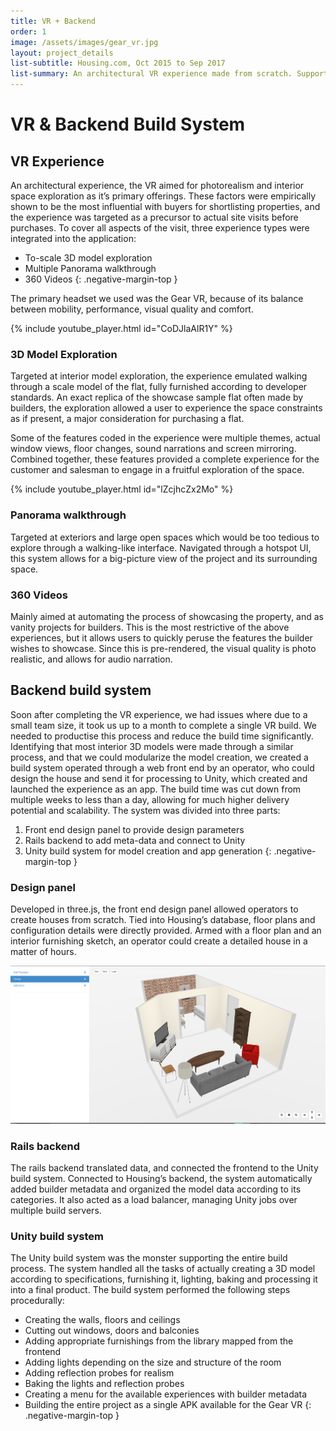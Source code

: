 ```yaml
---
title: VR + Backend
order: 1
image: /assets/images/gear_vr.jpg
layout: project_details
list-subtitle: Housing.com, Oct 2015 to Sep 2017
list-summary: An architectural VR experience made from scratch. Supported by a web build system using Three.js.
---
```


# VR & Backend Build System

## VR Experience

An architectural experience, the VR aimed for photorealism and interior space exploration as it’s primary offerings. These factors were empirically shown to be the most influential with buyers for shortlisting properties, and the experience was targeted as a precursor to actual site visits before purchases. To cover all aspects of the visit, three experience types were integrated into the application:
* To-scale 3D model exploration
* Multiple Panorama walkthrough
* 360 Videos
{: .negative-margin-top }

The primary headset we used was the Gear VR, because of its balance between mobility, performance, visual quality and comfort.

{% include youtube_player.html id="CoDJlaAlR1Y" %}

### 3D Model Exploration

Targeted at interior model exploration, the experience emulated walking through a scale model of the flat, fully furnished according to developer standards. An exact replica of the showcase sample flat often made by builders, the exploration allowed a user to experience the space constraints as if present, a major consideration for purchasing a flat.

Some of the features coded in the experience were multiple themes, actual window views, floor changes, sound narrations and screen mirroring. Combined together, these features provided a complete experience for the customer and salesman to engage in a fruitful exploration of the space.

{% include youtube_player.html id="lZcjhcZx2Mo" %}

### Panorama walkthrough

Targeted at exteriors and large open spaces which would be too tedious to explore through a walking-like interface. Navigated through a hotspot UI, this system allows for a big-picture view of the project and its surrounding space.

### 360 Videos

Mainly aimed at automating the process of showcasing the property, and as vanity projects for builders. This is the most restrictive of the above experiences, but it allows users to quickly peruse the features the builder wishes to showcase. Since this is pre-rendered, the visual quality is photo realistic, and allows for audio narration.

## Backend build system

Soon after completing the VR experience, we had issues where due to a small team size, it took us up to a month to complete a single VR build. We needed to productise this process and reduce the build time significantly. Identifying that most interior 3D models were made through a similar process, and that we could modularize the model creation, we created a build system operated through a web front end by an operator, who could design the house and send it for processing to Unity, which created and launched the experience as an app. The build time was cut down from multiple weeks to less than a day, allowing for much higher delivery potential and scalability. The system was divided into three parts:
1. Front end design panel to provide design parameters
2. Rails backend to add meta-data and connect to Unity
3. Unity build system for model creation and app generation
{: .negative-margin-top }

### Design panel

Developed in three.js, the front end design panel allowed operators to create houses from scratch. Tied into Housing’s database, floor plans and configuration details were directly provided. Armed with a floor plan and an interior furnishing sketch, an operator could create a detailed house in a matter of hours.

![frontend-panel](/assets/images/vr_frontend.png)

### Rails backend

The rails backend translated data, and connected the frontend to the Unity build system. Connected to Housing’s backend, the system automatically added builder metadata and organized the model data according to its categories. It also acted as a load balancer, managing Unity jobs over multiple build servers.

### Unity build system

The Unity build system was the monster supporting the entire build process. The system handled all the tasks of actually creating a 3D model according to specifications, furnishing it, lighting, baking and processing it into a final product. The build system performed the following steps procedurally:

- Creating the walls, floors and ceilings
- Cutting out windows, doors and balconies
- Adding appropriate furnishings from the library mapped from the frontend
- Adding lights depending on the size and structure of the room
- Adding reflection probes for realism
- Baking the lights and reflection probes
- Creating a menu for the available experiences with builder metadata
- Building the entire project as a single APK available for the Gear VR
{: .negative-margin-top }
